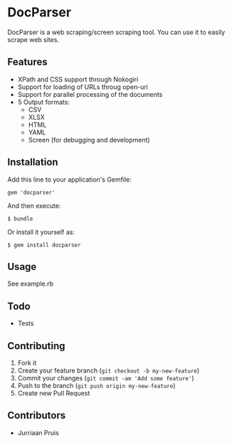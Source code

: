 # DocParser

DocParser is a web scraping/screen scraping tool.
You can use it to easily scrape web sites.

## Features

- XPath and CSS support through Nokogiri
- Support for loading of URLs throug open-uri
- Support for parallel processing of the documents
- 5 Output formats:
  * CSV
  * XLSX
  * HTML
  * YAML
  * Screen (for debugging and development)

## Installation

Add this line to your application's Gemfile:

    gem 'docparser'

And then execute:

    $ bundle

Or install it yourself as:

    $ gem install docparser

## Usage

See example.rb

## Todo

- Tests

## Contributing

1. Fork it
2. Create your feature branch (`git checkout -b my-new-feature`)
3. Commit your changes (`git commit -am 'Add some feature'`)
4. Push to the branch (`git push origin my-new-feature`)
5. Create new Pull Request

## Contributors

- Jurriaan Pruis